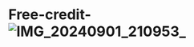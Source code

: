 # Free-credit-![IMG_20240901_210953_](https://github.com/user-attachments/assets/8bad978b-ec2a-48bb-9dc2-ff7826421830)
